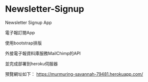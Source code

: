 # Newsletter-Signup
Newsletter Signup App

電子報訂閱App

使用bootstrap排版

外接電子報資料庫服務MailChimp的API

並完成部署到heroku伺服器

預覽網址如下：
https://murmuring-savannah-79481.herokuapp.com/

